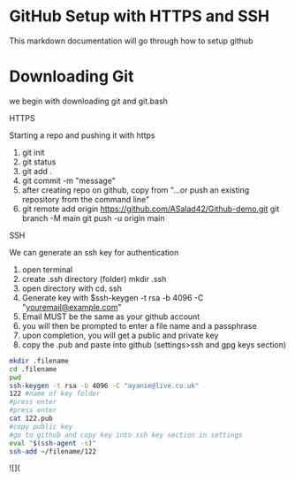 # GitHub Setup with HTTPS and SSH

This markdown documentation will go through how to setup github

# Downloading Git

we begin with downloading git and git.bash 


HTTPS

Starting a repo and pushing it with https

1. git init
2. git status
3. git add .
4. git commit -m "message"
5. after creating repo on github, copy from "...or push an existing repository from the command line"
6. git remote add origin https://github.com/ASalad42/Github-demo.git
   git branch -M main
   git push -u origin main

SSH

We can generate an ssh key for authentication 

1. open terminal
2. create .ssh directory (folder) mkdir .ssh
3. open directory with cd. ssh
4. Generate key with $ssh-keygen -t rsa -b 4096 -C "youremail@example.com"
5. Email MUST be the same as your github account
6. you will then be prompted to enter a file name and a passphrase
7. upon completion, you will get a public and private key
8. copy the .pub and paste into github (settings>ssh and gpg keys section)

````bash
mkdir .filename 
cd .filename 
pwd
ssh-keygen -t rsa -b 4096 -C "ayanie@live.co.uk"
122 #name of key folder 
#press enter 
#press enter
cat 122.pub 
#copy public key
#go to github and copy key into ssh key section in settings 
eval "$(ssh-agent -s)"
ssh-add ~/filename/122

````

![](
